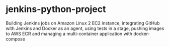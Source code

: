 # jenkins-python-project
Building Jenkins jobs on Amazon Linux 2 EC2 instance, integrating GitHub with Jenkins and Docker as an agent, using tests in a stage, pushing images to AWS ECR and managing a multi-container application with docker-compose
